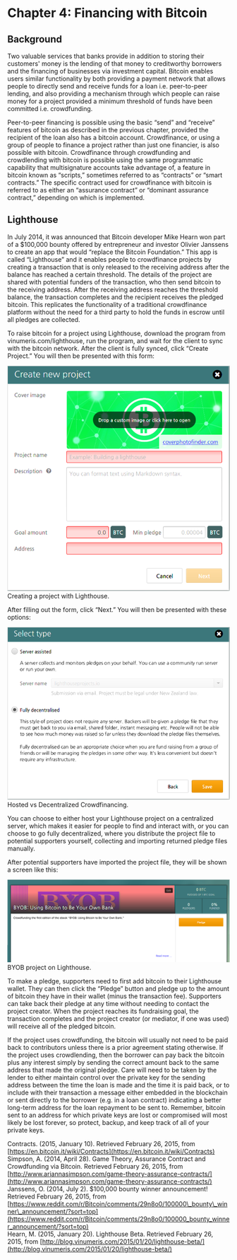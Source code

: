 # Chapter 4: Financing with Bitcoin

## Background

Two valuable services that banks provide in addition to storing their customers' money is the lending of that money to creditworthy borrowers and the financing of businesses via investment capital. Bitcoin enables users similar functionality by both providing a payment network that allows people to directly send and receive funds for a loan i.e. peer-to-peer lending, and also providing a mechanism through which people can raise money for a project provided a minimum threshold of funds have been committed i.e. crowdfunding.

Peer-to-peer financing is possible using the basic “send” and “receive” features of bitcoin as described in the previous chapter, provided the recipient of the loan also has a bitcoin account. Crowdfinance, or using a group of people to finance a project rather than just one financier, is also possible with bitcoin. Crowdfinance through crowdfunding and crowdlending with bitcoin is possible using the same programmatic capability that multisignature accounts take advantage of, a feature in bitcoin known as “scripts,” sometimes referred to as “contracts” or “smart contracts.” The specific contract used for crowdfinance with bitcoin is referred to as either an “assurance contract” or “dominant assurance contract,” depending on which is implemented.

## Lighthouse

In July 2014, it was announced that Bitcoin developer Mike Hearn won part of a $100,000 bounty offered by entrepreneur and investor Olivier Janssens to create an app that would “replace the Bitcoin Foundation.” This app is called “Lighthouse” and it enables people to crowdfinance projects by creating a transaction that is only released to the receiving address after the balance has reached a certain threshold. The details of the project are shared with potential funders of the transaction, who then send bitcoin to the receiving address. After the receiving address reaches the threshold balance, the transaction completes and the recipient receives the pledged bitcoin. This replicates the functionality of a traditional crowdfinance platform without the need for a third party to hold the funds in escrow until all pledges are collected.

To raise bitcoin for a project using Lighthouse, download the program from vinumeris.com/lighthouse, run the program, and wait for the client to sync with the bitcoin network. After the client is fully synced, click “Create Project.” You will then be presented with this form:

![Creating a project with Lighthouse.](.gitbook/assets/createlighthouse.png) Creating a project with Lighthouse.

After filling out the form, click “Next.” You will then be presented with these options:

![Hosted vs Decentralized Crowdfinancing](.gitbook/assets/hostlighthouse.png) Hosted vs Decentralized Crowdfinancing.

You can choose to either host your Lighthouse project on a centralized server, which makes it easier for people to find and interact with, or you can choose to go fully decentralized, where you distribute the project file to potential supporters yourself, collecting and importing returned pledge files manually.

After potential supporters have imported the project file, they will be shown a screen like this:

![BYOB project on Lighthouse](.gitbook/assets/byobproject.png)  
BYOB project on Lighthouse.

To make a pledge, supporters need to first add bitcoin to their Lighthouse wallet. They can then click the “Pledge” button and pledge up to the amount of bitcoin they have in their wallet \(minus the transaction fee\). Supporters can take back their pledge at any time without needing to contact the project creator. When the project reaches its fundraising goal, the transaction completes and the project creator \(or mediator, if one was used\) will receive all of the pledged bitcoin.

If the project uses crowdfunding, the bitcoin will usually not need to be paid back to contributors unless there is a prior agreement stating otherwise. If the project uses crowdlending, then the borrower can pay back the bitcoin plus any interest simply by sending the correct amount back to the same address that made the original pledge. Care will need to be taken by the lender to either maintain control over the private key for the sending address between the time the loan is made and the time it is paid back, or to include with their transaction a message either embedded in the blockchain or sent directly to the borrower \(e.g. in a loan contract\) indicating a better long-term address for the loan repayment to be sent to. Remember, bitcoin sent to an address for which private keys are lost or compromised will most likely be lost forever, so protect, backup, and keep track of all of your private keys.

 Contracts. \(2015, January 10\). Retrieved February 26, 2015, from [https://en.bitcoin.it/wiki/Contracts](https://en.bitcoin.it/wiki/Contracts)  
 Simpson, A. \(2014, April 28\). Game Theory, Assurance Contract and Crowdfunding via Bitcoin. Retrieved February 26, 2015, from [http://www.ariannasimpson.com/game-theory-assurance-contracts/](http://www.ariannasimpson.com/game-theory-assurance-contracts/)  
 Janssens, O. \(2014, July 2\). $100,000 bounty winner announcement! Retrieved February 26, 2015, from [https://www.reddit.com/r/Bitcoin/comments/29n8o0/100000\_bounty\_winner\_announcement/?sort=top](https://www.reddit.com/r/Bitcoin/comments/29n8o0/100000_bounty_winner_announcement/?sort=top)  
 Hearn, M. \(2015, January 20\). Lighthouse Beta. Retrieved February 26, 2015, from [http://blog.vinumeris.com/2015/01/20/lighthouse-beta/](http://blog.vinumeris.com/2015/01/20/lighthouse-beta/)

